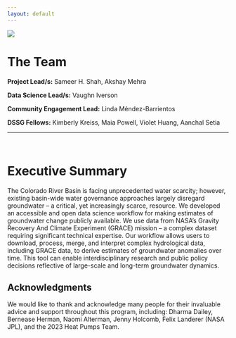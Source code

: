```yaml
---
layout: default
---
```


<img src="{{ site.url }}{{ site.baseurl }}/assets/img/eScience.png">


# The Team

**Project Lead/s:** Sameer H. Shah, Akshay Mehra

**Data Science Lead/s:** Vaughn Iverson

**Community Engagement Lead:** Linda Méndez-Barrientos

**DSSG Fellows:** Kimberly Kreiss, Maia Powell, Violet Huang, Aanchal Setia

---
</br>

# Executive Summary

The Colorado River Basin is facing unprecedented water scarcity; however, existing basin-wide water governance approaches largely disregard groundwater – a critical, yet increasingly scarce, resource. We developed an accessible and open data science workflow for making estimates of groundwater change publicly available. We use data from NASA’s Gravity Recovery And Climate Experiment (GRACE) mission – a complex dataset requiring significant technical expertise. Our workflow allows users to download, process, merge, and interpret complex hydrological data, including GRACE data, to derive estimates of groundwater anomalies over time. This tool can enable interdisciplinary research and public policy decisions reflective of large-scale and long-term groundwater dynamics.

## Acknowledgments

We would like to thank and acknowledge many people for their invaluable advice and support throughout this program, including: Dharma Dailey, Bernease Herman, Naomi Alterman, Jenny Holcomb, Felix Landerer (NASA JPL), and the 2023 Heat Pumps Team.

